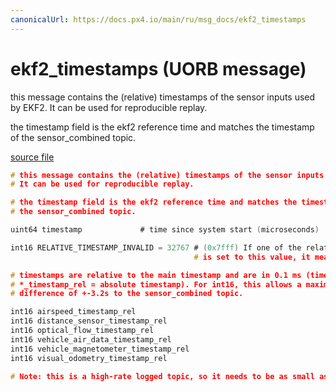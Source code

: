 ```yaml
---
canonicalUrl: https://docs.px4.io/main/ru/msg_docs/ekf2_timestamps
---
```


# ekf2_timestamps (UORB message)

this message contains the (relative) timestamps of the sensor inputs used by EKF2. It can be used for reproducible replay.

the timestamp field is the ekf2 reference time and matches the timestamp of the sensor_combined topic.

[source file](https://github.com/PX4/PX4-Autopilot/blob/release/1.13/msg/ekf2_timestamps.msg)

```c
# this message contains the (relative) timestamps of the sensor inputs used by EKF2.
# It can be used for reproducible replay.

# the timestamp field is the ekf2 reference time and matches the timestamp of
# the sensor_combined topic.

uint64 timestamp             # time since system start (microseconds)

int16 RELATIVE_TIMESTAMP_INVALID = 32767 # (0x7fff) If one of the relative timestamps
                                         # is set to this value, it means the associated sensor values did not update

# timestamps are relative to the main timestamp and are in 0.1 ms (timestamp +
# *_timestamp_rel = absolute timestamp). For int16, this allows a maximum
# difference of +-3.2s to the sensor_combined topic.

int16 airspeed_timestamp_rel
int16 distance_sensor_timestamp_rel
int16 optical_flow_timestamp_rel
int16 vehicle_air_data_timestamp_rel
int16 vehicle_magnetometer_timestamp_rel
int16 visual_odometry_timestamp_rel

# Note: this is a high-rate logged topic, so it needs to be as small as possible

```
